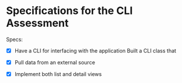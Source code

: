 # Specifications for the CLI Assessment

Specs:
- [x] Have a CLI for interfacing with the application
  Built a CLI class that 
- [x] Pull data from an external source
- [x] Implement both list and detail views


